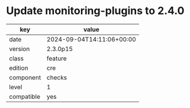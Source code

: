 [//]: # (werk v2)
# Update monitoring-plugins to 2.4.0

key        | value
---------- | ---
date       | 2024-09-04T14:11:06+00:00
version    | 2.3.0p15
class      | feature
edition    | cre
component  | checks
level      | 1
compatible | yes


